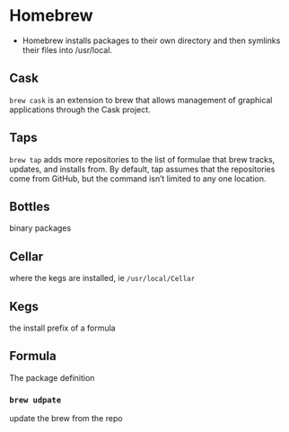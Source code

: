 # Homebrew

* Homebrew installs packages to their own directory and then symlinks their files
into /usr/local.

## Cask

`brew cask` is an extension to brew that allows management of graphical applications through the Cask project.

## Taps

`brew tap` adds more repositories to the list of formulae that brew tracks, updates, and installs from. By default, tap assumes that the repositories come from GitHub, but the command isn’t limited to any one location.

## Bottles

binary packages

## Cellar

where the kegs are installed, ie `/usr/local/Cellar`

## Kegs

the install prefix of a formula

## Formula

The package definition

### `brew udpate`

update the brew from the repo
